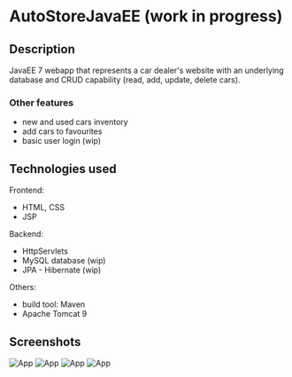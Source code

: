 # AutoStoreJavaEE (work in progress)

## Description
JavaEE 7 webapp that represents a car dealer's website with an underlying database and CRUD capability (read, add, update, delete cars).

### Other features
* new and used cars inventory
* add cars to favourites
* basic user login (wip)

## Technologies used
Frontend:
* HTML, CSS
* JSP  

Backend:
* HttpServlets
* MySQL database (wip)
* JPA - Hibernate (wip)  

Others:
* build tool: Maven
* Apache Tomcat 9
 
## Screenshots 
![App](https://github.com/SimiAlex/AutoStoreJavaEE/blob/master/src/main/resources/images/login.PNG)
![App](https://github.com/SimiAlex/AutoStoreJavaEE/blob/master/src/main/resources/images/home.PNG)
![App](https://github.com/SimiAlex/AutoStoreJavaEE/blob/master/src/main/resources/images/catalog.PNG)
![App](https://github.com/SimiAlex/AutoStoreJavaEE/blob/master/src/main/resources/images/car%20details.PNG)

